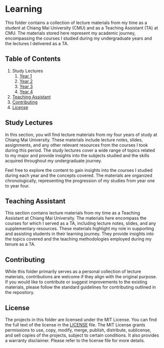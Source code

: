 # Learning

This folder contains a collection of lecture materials from my time as a student at Chiang Mai University (CMU) and as a Teaching Assistant (TA) at CMU. The materials stored here represent my academic journey, encompassing the courses I studied during my undergraduate years and the lectures I delivered as a TA.

## Table of Contents
1. Study Lectures
   1. [Year 1](./year1)
   2. [Year 2](./year2)
   3. [Year 3](/Project)
   4. [Year 4](/Project)
2. [Teaching Assistant](./TA)
3. [Contributing](#contributing)
4. [License](#license)

## Study Lectures

In this section, you will find lecture materials from my four years of study at Chiang Mai University. These materials include lecture notes, slides, assignments, and any other relevant resources from the courses I took during this period. The study lectures cover a wide range of topics related to my major and provide insights into the subjects studied and the skills acquired throughout my undergraduate journey.

Feel free to explore the content to gain insights into the courses I studied during each year and the concepts covered. The materials are organized chronologically, representing the progression of my studies from year one to year four.

## Teaching Assistant

This section contains lecture materials from my time as a Teaching Assistant at Chiang Mai University. The materials here encompass the courses for which I served as a TA, including lecture notes, slides, and any supplementary resources. These materials highlight my role in supporting and assisting students in their learning journey. They provide insights into the topics covered and the teaching methodologies employed during my tenure as a TA.

## Contributing

While this folder primarily serves as a personal collection of lecture materials, contributions are welcome if they align with the original purpose. If you would like to contribute or suggest improvements to the existing materials, please follow the standard guidelines for contributing outlined in the repository.

## License

The projects in this folder are licensed under the MIT License. You can find the full text of the license in the [LICENSE](/LICENSE) file. The MIT License grants permissions to use, copy, modify, merge, publish, distribute, sublicense, and sell copies of the projects, subject to certain conditions. It also provides a warranty disclaimer. Please refer to the license file for more details.
